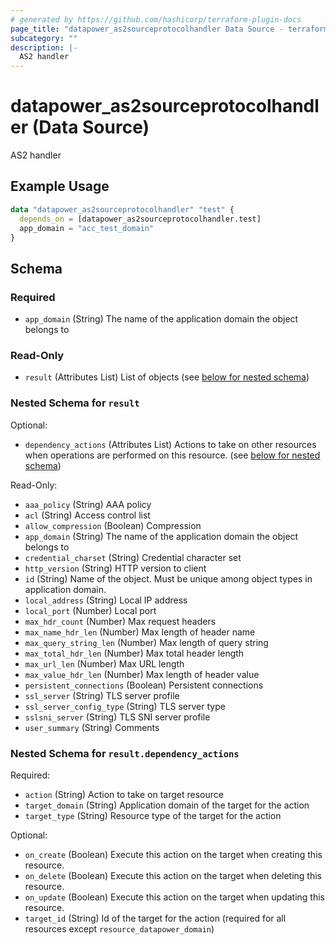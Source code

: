 ```yaml
---
# generated by https://github.com/hashicorp/terraform-plugin-docs
page_title: "datapower_as2sourceprotocolhandler Data Source - terraform-provider-datapower"
subcategory: ""
description: |-
  AS2 handler
---
```


# datapower_as2sourceprotocolhandler (Data Source)

AS2 handler

## Example Usage

```terraform
data "datapower_as2sourceprotocolhandler" "test" {
  depends_on = [datapower_as2sourceprotocolhandler.test]
  app_domain = "acc_test_domain"
}
```

<!-- schema generated by tfplugindocs -->
## Schema

### Required

- `app_domain` (String) The name of the application domain the object belongs to

### Read-Only

- `result` (Attributes List) List of objects (see [below for nested schema](#nestedatt--result))

<a id="nestedatt--result"></a>
### Nested Schema for `result`

Optional:

- `dependency_actions` (Attributes List) Actions to take on other resources when operations are performed on this resource. (see [below for nested schema](#nestedatt--result--dependency_actions))

Read-Only:

- `aaa_policy` (String) AAA policy
- `acl` (String) Access control list
- `allow_compression` (Boolean) Compression
- `app_domain` (String) The name of the application domain the object belongs to
- `credential_charset` (String) Credential character set
- `http_version` (String) HTTP version to client
- `id` (String) Name of the object. Must be unique among object types in application domain.
- `local_address` (String) Local IP address
- `local_port` (Number) Local port
- `max_hdr_count` (Number) Max request headers
- `max_name_hdr_len` (Number) Max length of header name
- `max_query_string_len` (Number) Max length of query string
- `max_total_hdr_len` (Number) Max total header length
- `max_url_len` (Number) Max URL length
- `max_value_hdr_len` (Number) Max length of header value
- `persistent_connections` (Boolean) Persistent connections
- `ssl_server` (String) TLS server profile
- `ssl_server_config_type` (String) TLS server type
- `sslsni_server` (String) TLS SNI server profile
- `user_summary` (String) Comments

<a id="nestedatt--result--dependency_actions"></a>
### Nested Schema for `result.dependency_actions`

Required:

- `action` (String) Action to take on target resource
- `target_domain` (String) Application domain of the target for the action
- `target_type` (String) Resource type of the target for the action

Optional:

- `on_create` (Boolean) Execute this action on the target when creating this resource.
- `on_delete` (Boolean) Execute this action on the target when deleting this resource.
- `on_update` (Boolean) Execute this action on the target when updating this resource.
- `target_id` (String) Id of the target for the action (required for all resources except `resource_datapower_domain`)
